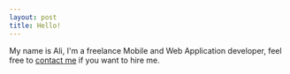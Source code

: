 ```yaml
---
layout: post
title: Hello!
---
```


My name is Ali, I'm a freelance Mobile and Web Application developer, feel free to [contact me](/contact) if you want to hire me.
